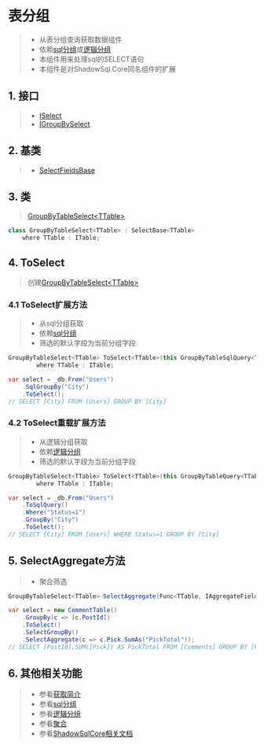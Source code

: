 # 表分组
>* 从表分组查询获取数据组件
>* 依赖[sql分组](../sqlquery/groupby.md)或[逻辑分组](../query/groupby.md)
>* 本组件用来处理sql的SELECT语句
>* 本组件是对ShadowSql.Core同名组件的扩展

## 1. 接口
>* [ISelect](xref:ShadowSql.Select.ISelect)
>* [IGroupBySelect](xref:ShadowSql.Select.IGroupBySelect)

## 2. 基类
>* [SelectFieldsBase](xref:ShadowSql.SelectFields.SelectFieldsBase)

## 3. 类
>[GroupByTableSelect\<TTable\>](xref:ShadowSql.Select.GroupByTableSelect%601)
~~~csharp
class GroupByTableSelect<TTable> : SelectBase<TTable>
    where TTable : ITable;
~~~

## 4. ToSelect
>创建[GroupByTableSelect\<TTable\>](xref:ShadowSql.Select.GroupByTableSelect%601)

### 4.1 ToSelect扩展方法
>* 从sql分组获取
>* 依赖[sql分组](../sqlquery/groupby.md)
>* 筛选的默认字段为当前分组字段
~~~csharp
GroupByTableSelect<TTable> ToSelect<TTable>(this GroupByTableSqlQuery<TTable> source)
        where TTable : ITable;
~~~
~~~csharp
var select = _db.From("Users")
    .SqlGroupBy("City")
    .ToSelect();
// SELECT [City] FROM [Users] GROUP BY [City]
~~~

### 4.2 ToSelect重载扩展方法
>* 从逻辑分组获取
>* 依赖[逻辑分组](../query/groupby.md)
>* 筛选的默认字段为当前分组字段
~~~csharp
GroupByTableSelect<TTable> ToSelect<TTable>(this GroupByTableQuery<TTable> source)
        where TTable : ITable;
~~~
~~~csharp
var select = _db.From("Users")
    .ToSqlQuery()
    .Where("Status=1")
    .GroupBy("City")
    .ToSelect();
// SELECT [City] FROM [Users] WHERE Status=1 GROUP BY [City]
~~~

## 5. SelectAggregate方法
>* 聚合筛选
~~~csharp
GroupByTableSelect<TTable> SelectAggregate(Func<TTable, IAggregateFieldAlias> select);
~~~
~~~csharp
var select = new CommentTable()
    .GroupBy(c => [c.PostId])
    .ToSelect()
    .SelectGroupBy()
    .SelectAggregate(c => c.Pick.SumAs("PickTotal"));
// SELECT [PostId],SUM([Pick]) AS PickTotal FROM [Comments] GROUP BY [PostId]
~~~

## 6. 其他相关功能
>* 参看[获取简介](./index.md)
>* 参看[sql分组](../sqlquery/groupby.md)
>* 参看[逻辑分组](../query/groupby.md)
>* 参看[聚合](../../shadowcore/fields/aggregate.md)
>* 参看[ShadowSqlCore相关文档](../../shadowcore/select/index.md)
